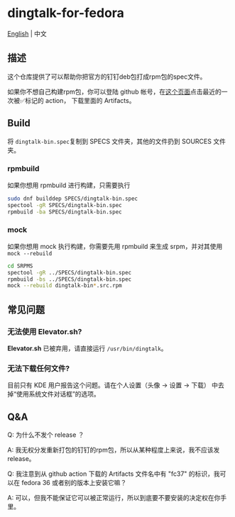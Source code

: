 # dingtalk-for-fedora

[English](README.md) | 中文

## 描述

这个仓库提供了可以帮助你把官方的钉钉deb包打成rpm包的spec文件。

如果你不想自己构建rpm包，你可以登陆 github 帐号，在[这个页面](https://github.com/zhullyb/dingtalk-for-fedora/actions/workflows/rpmbuild.yml)点击最近的一次被✅标记的 action， 下载里面的 Artifacts。

## Build

将 `dingtalk-bin.spec`复制到 SPECS 文件夹，其他的文件扔到 SOURCES 文件夹。

### rpmbuild

如果你想用 rpmbuild 进行构建，只需要执行

```bash
sudo dnf builddep SPECS/dingtalk-bin.spec
spectool -gR SPECS/dingtalk-bin.spec
rpmbuild -ba SPECS/dingtalk-bin.spec
```

### mock

如果你想用 mock 执行构建，你需要先用 rpmbuild 来生成 srpm，并对其使用 `mock --rebuild`

```bash
cd SRPMS
spectool -gR ../SPECS/dingtalk-bin.spec
rpmbuild -bs ../SPECS/dingtalk-bin.spec
mock --rebuild dingtalk-bin*.src.rpm 
```

## 常见问题

### 无法使用 Elevator.sh?
**Elevator.sh** 已被弃用，请直接运行 `/usr/bin/dingtalk`。

### 无法下载任何文件?
目前只有 KDE 用户报告这个问题。请在个人设置（头像 -> 设置 -> 下载） 中去掉“使用系统文件对话框”的选项。

## Q&A

Q: 为什么不发个 release ？

A: 我无权分发重新打包的钉钉的rpm包，所以从某种程度上来说，我不应该发 release。

Q: 我注意到从 github action 下载的 Artifacts 文件名中有 "fc37" 的标识，我可以在 fedora 36 或者别的版本上安装它嘛？

A: 可以，但我不能保证它可以被正常运行，所以到底要不要安装的决定权在你手里。
